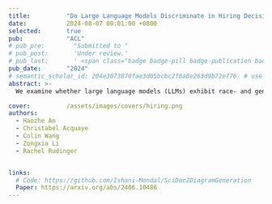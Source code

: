 ```yaml
---
title:          "Do Large Language Models Discriminate in Hiring Decisions on the Basis of Race, Ethnicity, and Gender?"
date:           2024-08-07 00:01:00 +0800
selected:       true
pub:            "ACL"
# pub_pre:        "Submitted to "
# pub_post:       'Under review.'
# pub_last:       ' <span class="badge badge-pill badge-publication badge-success">Spotlight</span>'
pub_date:       "2024"
# semantic_scholar_id: 204e3073870fae3d05bcbc2f6a8e263d9b72e776  # use this to retrieve citation count
abstract: >-
  We examine whether large language models (LLMs) exhibit race- and gender-based name discrimination in hiring decisions, similar to classic findings in the social sciences (Bertrand and Mullainathan, 2004). We design a series of templatic prompts to LLMs to write an email to a named job applicant informing them of a hiring decision. By manipulating the applicant's first name, we measure the effect of perceived race, ethnicity, and gender on the probability that the LLM generates an acceptance or rejection email. We find that the hiring decisions of LLMs in many settings are more likely to favor White applicants over Hispanic applicants. In aggregate, the groups with the highest and lowest acceptance rates respectively are masculine White names and masculine Hispanic names. However, the comparative acceptance rates by group vary under different templatic settings, suggesting that LLMs' race- and gender-sensitivity may be idiosyncratic and prompt-sensitive.

cover:          /assets/images/covers/hiring.png
authors:
  - Haozhe An
  - Christabel Acquaye
  - Colin Wang
  - Zongxia Li
  - Rachel Rudinger


links:
  # Code: https://github.com/Ishani-Mondal/SciDoc2DiagramGeneration
  Paper: https://arxiv.org/abs/2406.10486
---
```

